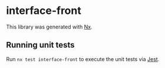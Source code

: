 # interface-front

This library was generated with [Nx](https://nx.dev).

## Running unit tests

Run `nx test interface-front` to execute the unit tests via [Jest](https://jestjs.io).
